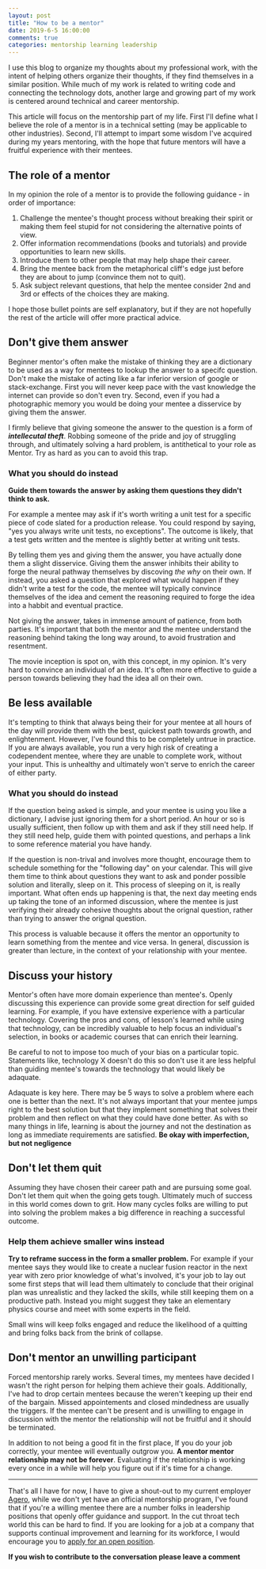 ```yaml
---
layout: post
title: "How to be a mentor"
date: 2019-6-5 16:00:00
comments: true
categories: mentorship learning leadership
---
```


I use this blog to organize my thoughts about my professional work, with the intent of helping others organize their thoughts, if they find themselves in a similar position.  While much of my work is related to writing code and connecting the technology dots, another large and growing part of my work is centered around technical and career mentorship.  

This article will focus on the mentorship part of my life.  First I'll define what I believe the role of a mentor is in a technical setting (may be applicable to other industries). Second, I'll attempt to impart some wisdom I've acquired during my years mentoring, with the hope that future mentors will have a fruitful experience with their mentees.

## The role of a mentor

In my opinion the role of a mentor is to provide the following guidance - in order of importance:

1. Challenge the mentee's thought process without breaking their spirit or making them feel stupid for not considering the alternative points of view.
2. Offer information recommendations (books and tutorials) and provide opportunities to learn new skills.
3. Introduce them to other people that may help shape their career.
3. Bring the mentee back from the metaphorical cliff's edge just before they are about to jump (convince them not to quit).
4. Ask subject relevant questions, that help the mentee consider 2nd and 3rd or effects of the choices they are making.

I hope those bullet points are self explanatory, but if they are not hopefully the rest of the article will offer more practical advice.

## Don't give them answer

Beginner mentor's often make the mistake of thinking they are a dictionary to be used as a way for mentees to lookup the answer to a specifc question.  Don't make the mistake of acting like a far inferior version of google or stack-exchange.  First you will never keep pace with the vast knowledge the internet can provide so don't even try.  Second, even if you had a photographic memory you would be doing your mentee a disservice by giving them the answer.

I firmly believe that giving someone the answer to the question is a form of __*intellecutal theft*__.  Robbing someone of the pride and joy of struggling through, and ultimately solving a hard problem, is antithetical to your role as Mentor.  Try as hard as you can to avoid this trap.


### What you should do instead

**Guide them towards the answer by asking them questions they didn't think to ask.**

For example a mentee may ask if it's worth writing a unit test for a specific piece of code slated for a production release.  You could respond by saying, "yes you always write unit tests, no exceptions".  The outcome is likely, that a test gets written and the mentee is slightly better at writing unit tests.  

By telling them yes and giving them the answer, you have actually done them a slight disservice.  Giving them the answer inhibits their ability to forge the neural pathway themselves by discoving *the why* on their own. If instead, you asked a question that explored what would happen if they didn't write a test for the code, the mentee will typically convince themselves of the idea and cement the reasoning required to forge the idea into a habbit and eventual practice.

Not giving the answer, takes in immense amount of patience, from both parties. It's important that both the mentor and the mentee understand the reasoning behind taking the long way around, to avoid frustration and resentment.

The movie inception is spot on, with this concept, in my opinion.  It's very hard to convince an individual of an idea.  It's often more effective to guide a person towards believing they had the idea all on their own.

## Be less available

It's tempting to think that always being their for your mentee at all hours of the day will provide them with the best, quickest path towards growth, and enlightenment.  However, I've found this to be completely untrue in practice.  If you are always available, you run a very high risk of creating a codependent mentee, where they are unable to complete work, without your input.  This is unhealthy and ultimately won't serve to enrich the career of either party. 

### What you should do instead

If the question being asked is simple, and your mentee is using you like a dictionary, I advise just ignoring them for a short period. An hour or so is usually sufficient, then follow up with them and ask if they still need help.  If they still need help, guide them with pointed questions, and perhaps a link to some reference material you have handy. 

If the question is non-trival and involves more thought, encourage them to schedule something for the "following day" on your calendar. This will give them time to think about questions they want to ask and ponder possible solution and literally, sleep on it. This process of sleeping on it, is really important.  What often ends up happening is that, the next day meeting ends up taking the tone of an informed discussion, where the mentee is just verifying their already cohesive thoughts about the orignal question, rather than trying to answer the orignal question.

This process is valuable because it offers the mentor an opportunity to learn something from the mentee and vice versa.  In general, discussion is greater than lecture, in the context of your relationship with your mentee.


## Discuss your history

Mentor's often have more domain experience than mentee's.  Openly discussing this experience can provide some great direction for self guided learning. For example, if you have extensive experience with a particular technology.  Covering the pros and cons, of lesson's learned while using that technology, can be incredibly valuable to help focus an individual's selection, in books or academic courses that can enrich their learning. 

Be careful to not to impose too much of your bias on a particular topic.  Statements like, technology X doesn't do this so don't use it are less helpful than guiding mentee's towards the technology that would likely be adaquate. 

Adaquate is key here.  There may be 5 ways to solve a problem where each one is better than the next.  It's not always important that your mentee jumps right to the best solution but that they implement something that solves their problem and then reflect on what they could have done better.  As with so many things in life, learning is about the journey and not the destination as long as immediate requirements are satisfied. **Be okay with imperfection, but not negligence**


## Don't let them quit

Assuming they have chosen their career path and are pursuing some goal.  Don't let them quit when the going gets tough.  Ultimately much of success in this world comes down to grit.  How many cycles folks are willing to put into solving the problem makes a big difference in reaching a successful outcome.  

### Help them achieve smaller wins instead

**Try to reframe success in the form a smaller problem.** For example if your mentee says they would like to create a nuclear fusion reactor in the next year with zero prior knowledge of what's involved, it's your job to lay out some first steps that will lead them ultimately to conclude that their original plan was unrealistic and they lacked the skills, while still keeping them on a productive path.  Instead you might suggest they take an elementary physics course and meet with some experts in the field.

Small wins will keep folks engaged and reduce the likelihood of a quitting and bring folks back from the brink of collapse.

## Don't mentor an unwilling participant

Forced mentorship rarely works.  Several times, my mentees have decided I wasn't the right person for helping them achieve their goals.  Additionally, I've had to drop certain mentees because the weren't keeping up their end of the bargain.  Missed appointements and closed mindedness are usually the triggers. If the mentee can't be present and is unwilling to engage in discussion with the mentor the relationship will not be fruitful and it should be terminated.  

In addition to not being a good fit in the first place, If you do your job correctly, your mentee will eventually outgrow you.  **A mentor mentor relationship may not be forever**.  Evaluating if the relationship is working every once in a while will help you figure out if it's time for a change.

<hr/>
That's all I have for now, I have to give a shout-out to my current employer <a href="https://www.agero.com/">Agero</a>, while we don't yet have an official mentorship program, I've found that if you're a willing mentee there are a number folks in leadership positions that openly offer guidance and support.  In the cut throat tech world this can be hard to find.  If you are looking for a job at a company that supports continual improvement and learning for its workforce, I would encourage you to <a href="https://www.agero.com/careers/openings">apply for an open position</a>.

**If you wish to contribute to the conversation please leave a comment**

